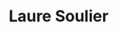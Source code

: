---
layout: page
title: Laure Soulier
description: associate professor
img: 
importance: 13
category: members
---